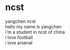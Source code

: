 # ncst
yangchen    ncst    
hello my name is yangchen  
i'm a student in ncst of china  
i love football  
i love arsenal
